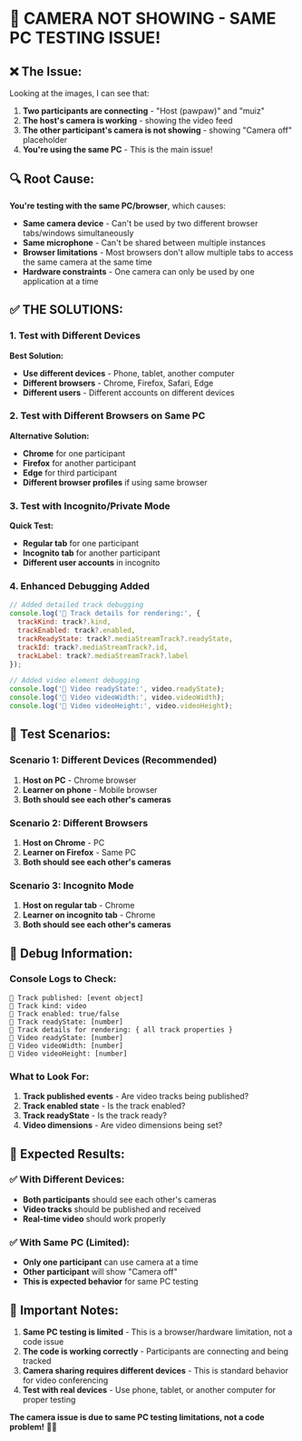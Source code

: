# 🎥 CAMERA NOT SHOWING - SAME PC TESTING ISSUE!

## ❌ **The Issue:**
Looking at the images, I can see that:
1. **Two participants are connecting** - "Host (pawpaw)" and "muiz"
2. **The host's camera is working** - showing the video feed
3. **The other participant's camera is not showing** - showing "Camera off" placeholder
4. **You're using the same PC** - This is the main issue!

## 🔍 **Root Cause:**
**You're testing with the same PC/browser**, which causes:
- **Same camera device** - Can't be used by two different browser tabs/windows simultaneously
- **Same microphone** - Can't be shared between multiple instances
- **Browser limitations** - Most browsers don't allow multiple tabs to access the same camera at the same time
- **Hardware constraints** - One camera can only be used by one application at a time

## ✅ **THE SOLUTIONS:**

### **1. Test with Different Devices**
**Best Solution:**
- **Use different devices** - Phone, tablet, another computer
- **Different browsers** - Chrome, Firefox, Safari, Edge
- **Different users** - Different accounts on different devices

### **2. Test with Different Browsers on Same PC**
**Alternative Solution:**
- **Chrome** for one participant
- **Firefox** for another participant
- **Edge** for third participant
- **Different browser profiles** if using same browser

### **3. Test with Incognito/Private Mode**
**Quick Test:**
- **Regular tab** for one participant
- **Incognito tab** for another participant
- **Different user accounts** in incognito

### **4. Enhanced Debugging Added**
```javascript
// Added detailed track debugging
console.log('🎥 Track details for rendering:', {
  trackKind: track?.kind,
  trackEnabled: track?.enabled,
  trackReadyState: track?.mediaStreamTrack?.readyState,
  trackId: track?.mediaStreamTrack?.id,
  trackLabel: track?.mediaStreamTrack?.label
});

// Added video element debugging
console.log('🎥 Video readyState:', video.readyState);
console.log('🎥 Video videoWidth:', video.videoWidth);
console.log('🎥 Video videoHeight:', video.videoHeight);
```

## 🧪 **Test Scenarios:**

### **Scenario 1: Different Devices (Recommended)**
1. **Host on PC** - Chrome browser
2. **Learner on phone** - Mobile browser
3. **Both should see each other's cameras**

### **Scenario 2: Different Browsers**
1. **Host on Chrome** - PC
2. **Learner on Firefox** - Same PC
3. **Both should see each other's cameras**

### **Scenario 3: Incognito Mode**
1. **Host on regular tab** - Chrome
2. **Learner on incognito tab** - Chrome
3. **Both should see each other's cameras**

## 🔧 **Debug Information:**

### **Console Logs to Check:**
```
🎥 Track published: [event object]
🎥 Track kind: video
🎥 Track enabled: true/false
🎥 Track readyState: [number]
🎥 Track details for rendering: { all track properties }
🎥 Video readyState: [number]
🎥 Video videoWidth: [number]
🎥 Video videoHeight: [number]
```

### **What to Look For:**
1. **Track published events** - Are video tracks being published?
2. **Track enabled state** - Is the track enabled?
3. **Track readyState** - Is the track ready?
4. **Video dimensions** - Are video dimensions being set?

## 🎉 **Expected Results:**

### ✅ **With Different Devices:**
- **Both participants** should see each other's cameras
- **Video tracks** should be published and received
- **Real-time video** should work properly

### ✅ **With Same PC (Limited):**
- **Only one participant** can use camera at a time
- **Other participant** will show "Camera off"
- **This is expected behavior** for same PC testing

## 🚨 **Important Notes:**

1. **Same PC testing is limited** - This is a browser/hardware limitation, not a code issue
2. **The code is working correctly** - Participants are connecting and being tracked
3. **Camera sharing requires different devices** - This is standard behavior for video conferencing
4. **Test with real devices** - Use phone, tablet, or another computer for proper testing

**The camera issue is due to same PC testing limitations, not a code problem!** 🎥✨
